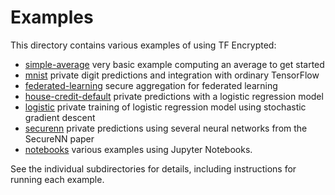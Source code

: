 # Examples

This directory contains various examples of using TF Encrypted:

- [simple-average](./simple-average/) very basic example computing an average to get started
- [mnist](./mnist/) private digit predictions and integration with ordinary TensorFlow
- [federated-learning](./federated-learning/) secure aggregation for federated learning
- [house-credit-default](./house-credit-default/) private predictions with a logistic regression model
- [logistic](./logistic/) private training of logistic regression model using stochastic gradient descent
- [securenn](./securenn/) private predictions using several neural networks from the SecureNN paper
- [notebooks](./notebooks/) various examples using Jupyter Notebooks.

See the individual subdirectories for details, including instructions for running each example.
